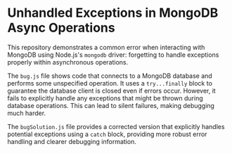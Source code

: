 # Unhandled Exceptions in MongoDB Async Operations

This repository demonstrates a common error when interacting with MongoDB using Node.js's `mongodb` driver: forgetting to handle exceptions properly within asynchronous operations.

The `bug.js` file shows code that connects to a MongoDB database and performs some unspecified operation. It uses a `try...finally` block to guarantee the database client is closed even if errors occur.  However, it fails to explicitly handle any exceptions that might be thrown during database operations. This can lead to silent failures, making debugging much harder. 

The `bugSolution.js` file provides a corrected version that explicitly handles potential exceptions using a `catch` block, providing more robust error handling and clearer debugging information.